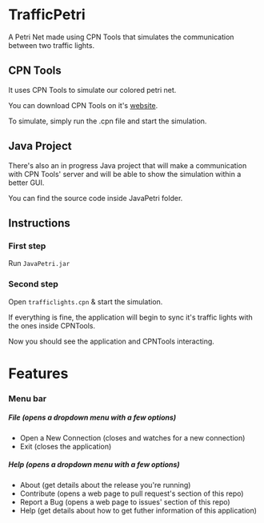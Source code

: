 # TrafficPetri
A Petri Net made using CPN Tools that simulates the communication between two traffic lights.

## CPN Tools

It uses CPN Tools to simulate our colored petri net.

You can download CPN Tools on it's [website][cpnwebsite].

To simulate, simply run the .cpn file and start the simulation.

## Java Project

There's also an in progress Java project that will make a communication with CPN Tools' server and will be able to show the simulation within a better GUI.

You can find the source code inside JavaPetri folder.

## Instructions

### First step

Run `JavaPetri.jar`

### Second step

Open `trafficlights.cpn` & start the simulation.

If everything is fine, the application will begin to sync it's traffic lights with the ones inside CPNTools.

Now you should see the application and CPNTools interacting.

# Features

### Menu bar
##### File (opens a dropdown menu with a few options)
- Open a New Connection (closes and watches for a new connection)
- Exit (closes the application)
##### Help (opens a dropdown menu with a few options)
- About (get details about the release you're running)
- Contribute (opens a web page to pull request's section of this repo)
- Report a Bug (opens a web page to issues' section of this repo)
- Help (get details about how to get futher information of this application)

[cpnwebsite]: http://cpntools.org